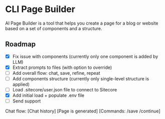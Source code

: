 # CLI Page Builder

AI Page Builder is a tool that helps you create a page for a blog or website based on a set of components and a structure.

## Roadmap
- [x] Fix issue with components (currently only one component is added by LLM)
- [x] Extract prompts to files (with option to override)
- [ ] Add overall flow: chat, save, refine, repeat
- [ ] Add components structure (currently only single-level structure is applied)
- [ ] Load .sitecore/user.json file to connect to Sitecore
- [x] Add initial load + populate .env file
- [ ] Send support

Chat flow:
[Chat history]
[Page is generated]
[Commands: /save /continue]